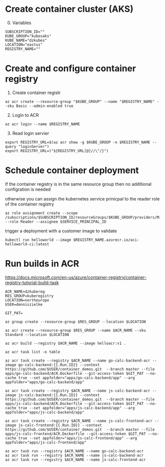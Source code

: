 # Create container cluster (AKS)

0. Variables
```
SUBSCRIPTION_ID=""
KUBE_GROUP="kubesaks"
KUBE_NAME="dzkubes"
LOCATION="eastus"
REGISTRY_NAME=""
```

# Create and configure container registry

1. Create container registr
```
az acr create --resource-group "$KUBE_GROUP" --name "$REGISTRY_NAME" --sku Basic --admin-enabled true
```

2. Login to ACR
```
az acr login --name $REGISTRY_NAME
```

3. Read login servier
```
export REGISTRY_URL=$(az acr show -g $KUBE_GROUP -n $REGISTRY_NAME --query "loginServer")
export REGISTRY_URL=("${REGISTRY_URL[@]//\"/}")
```

# Schedule container deployment

If the container registry is in the same resource group then no additional configration is needed

otherwise you can assign the kubernetes service prinicpal to the reader role of the container registry
```
az role assignment create --scope /subscriptions/$SUBSCRIPTION_ID/resourceGroups/$KUBE_GROUP/providers/Microsoft.ContainerRegistry/registries/$REGISTRY_NAME --role Reader --assignee $SERVICE_PRINCIPAL_ID
```

trigger a deployment with a customer image to validate

```
kubectl run helloworld --image $REGISTRY_NAME.azurecr.io/aci-helloworld-ci:latest
```

# Run builds in ACR

https://docs.microsoft.com/en-us/azure/container-registry/container-registry-tutorial-build-task

```
ACR_NAME=dzkubereg
RES_GROUP=kuberegistry
LOCATION=northeurope
USER=denniszielke

GIT_PAT=

az group create --resource-group $RES_GROUP --location $LOCATION

az acr create --resource-group $RES_GROUP --name $ACR_NAME --sku Standard --location $LOCATION

az acr build --registry $ACR_NAME --image helloacr:v1 .

az acr task list -o table

az acr task create --registry $ACR_NAME --name go-calc-backend-acr --image go-calc-backend:{{.Run.ID}} --context https://github.com/$USER/container_demos.git  --branch master --file apps/go-calc-backend/ACR.Dockerfile --git-access-token $GIT_PAT --no-cache true --set appfolder="apps/go-calc-backend/app" --arg appfolder="apps/go-calc-backend/app"

az acr task create --registry $ACR_NAME --name js-calc-backend-acr --image js-calc-backend:{{.Run.ID}} --context https://github.com/$USER/container_demos.git  --branch master --file apps/js-calc-backend/ACR.Dockerfile --git-access-token $GIT_PAT --no-cache true --set appfolder="apps/js-calc-backend/app" --arg appfolder="apps/js-calc-backend/app"

az acr task create --registry $ACR_NAME --name js-calc-frontend-acr --image js-calc-frontend:{{.Run.ID}} --context https://github.com/$USER/container_demos.git  --branch master --file apps/js-calc-frontend/ACR.Dockerfile --git-access-token $GIT_PAT --no-cache true --set appfolder="apps/js-calc-frontend/app" --arg appfolder="apps/js-calc-frontend/app"

az acr task run --registry $ACR_NAME --name go-calc-backend-acr
az acr task run --registry $ACR_NAME --name js-calc-backend-acr
az acr task run --registry $ACR_NAME --name js-calc-frontend-acr

```
